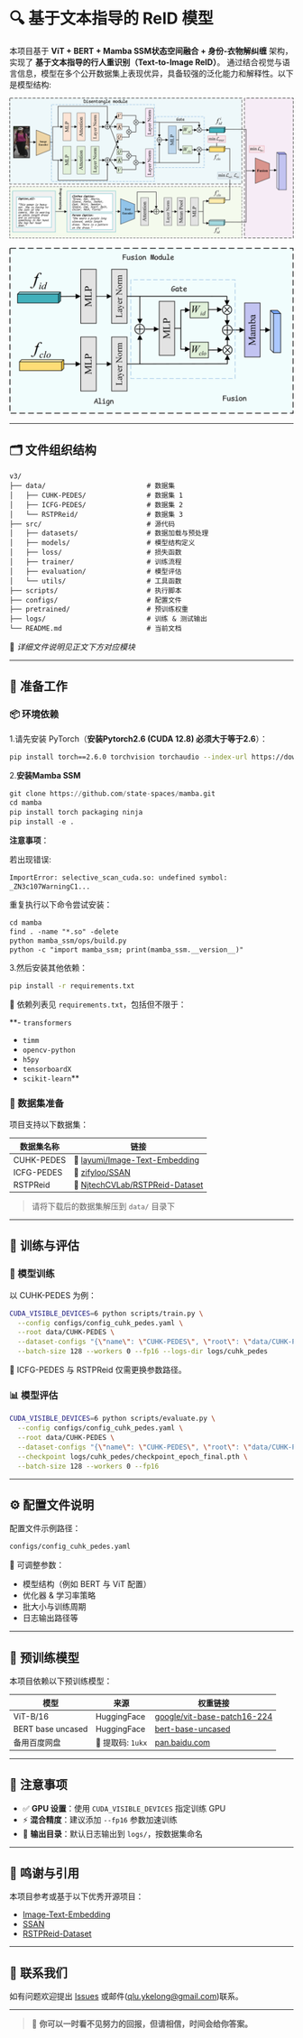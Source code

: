 # 🔍 基于文本指导的 ReID 模型

本项目基于 **ViT + BERT + Mamba SSM状态空间融合 + 身份-衣物解纠缠** 架构，实现了 **基于文本指导的行人重识别（Text-to-Image ReID）**。  通过结合视觉与语言信息，模型在多个公开数据集上表现优异，具备较强的泛化能力和解释性。以下是模型结构:

![](./img/model.png)

![](./img/fusion.png)

------

## 🗂️ 文件组织结构

```markdown
v3/
├── data/                         # 数据集
│   ├── CUHK-PEDES/               # 数据集 1
│   ├── ICFG-PEDES/               # 数据集 2
│   └── RSTPReid/                 # 数据集 3
├── src/                          # 源代码
│   ├── datasets/                 # 数据加载与预处理
│   ├── models/                   # 模型结构定义
│   ├── loss/                     # 损失函数
│   ├── trainer/                  # 训练流程
│   ├── evaluation/               # 模型评估
│   └── utils/                    # 工具函数
├── scripts/                      # 执行脚本
├── configs/                      # 配置文件
├── pretrained/                   # 预训练权重
├── logs/                         # 训练 & 测试输出
└── README.md                     # 当前文档
```

📎 *详细文件说明见正文下方对应模块*

------

## 🔧 准备工作

### 📦 环境依赖

1.请先安装 PyTorch（**安装Pytorch2.6 (CUDA 12.8) 必须大于等于2.6**）：

```bash
pip install torch==2.6.0 torchvision torchaudio --index-url https://download.pytorch.org/whl/cu118
```

2.**安装Mamba SSM**

```python
git clone https://github.com/state-spaces/mamba.git
cd mamba
pip install torch packaging ninja
pip install -e .
```

**注意事项**：

若出现错误:

```
ImportError: selective_scan_cuda.so: undefined symbol: _ZN3c107WarningC1...
```

重复执行以下命令尝试安装：

```
cd mamba
find . -name "*.so" -delete
python mamba_ssm/ops/build.py
python -c "import mamba_ssm; print(mamba_ssm.__version__)"
```

3.然后安装其他依赖：

```bash
pip install -r requirements.txt
```

📌 依赖列表见 `requirements.txt`，包括但不限于：

**- `transformers`
- `timm`
- `opencv-python`
- `h5py`
- `tensorboardX`
- `scikit-learn`**

### 📁 数据集准备

项目支持以下数据集：

| 数据集名称 | 链接                                                         |
| ---------- | ------------------------------------------------------------ |
| CUHK-PEDES | 🔗 [layumi/Image-Text-Embedding](https://github.com/layumi/Image-Text-Embedding) |
| ICFG-PEDES | 🔗 [zifyloo/SSAN](https://github.com/zifyloo/SSAN)            |
| RSTPReid   | 🔗 [NjtechCVLab/RSTPReid-Dataset](https://github.com/NjtechCVLab/RSTPReid-Dataset) |

> 请将下载后的数据集解压到 `data/` 目录下

------

## 🧠 训练与评估

### 🚀 模型训练

以 CUHK-PEDES 为例：

```bash
CUDA_VISIBLE_DEVICES=6 python scripts/train.py \
  --config configs/config_cuhk_pedes.yaml \
  --root data/CUHK-PEDES \
  --dataset-configs "{\"name\": \"CUHK-PEDES\", \"root\": \"data/CUHK-PEDES/imgs\", \"json_file\": \"data/CUHK-PEDES/annotations/caption_all.json\", \"cloth_json\": \"data/CUHK-PEDES/annotations/caption_cloth.json\", \"id_json\": \"data/CUHK-PEDES/annotations/caption_id.json\"}" \
  --batch-size 128 --workers 0 --fp16 --logs-dir logs/cuhk_pedes
```

🔁 ICFG-PEDES 与 RSTPReid 仅需更换参数路径。

### 📊 模型评估

```bash
CUDA_VISIBLE_DEVICES=6 python scripts/evaluate.py \
  --config configs/config_cuhk_pedes.yaml \
  --root data/CUHK-PEDES \
  --dataset-configs "{\"name\": \"CUHK-PEDES\", \"root\": \"data/CUHK-PEDES/imgs\", \"json_file\": \"data/CUHK-PEDES/annotations/caption_all.json\", \"cloth_json\": \"data/CUHK-PEDES/annotations/caption_cloth.json\", \"id_json\": \"data/CUHK-PEDES/annotations/caption_id.json\"}" \
  --checkpoint logs/cuhk_pedes/checkpoint_epoch_final.pth \
  --batch-size 128 --workers 0 --fp16
```

------

## ⚙️ 配置文件说明

配置文件示例路径：

```bash
configs/config_cuhk_pedes.yaml
```

📌 可调整参数：

- 模型结构（例如 BERT 与 ViT 配置）
- 优化器 & 学习率策略
- 批大小与训练周期
- 日志输出路径等

------

## 🧩 预训练模型

本项目依赖以下预训练模型：

| 模型              | 来源             | 权重链接                                                     |
| ----------------- | ---------------- | ------------------------------------------------------------ |
| ViT-B/16          | HuggingFace      | [google/vit-base-patch16-224](https://huggingface.co/google/vit-base-patch16-224) |
| BERT base uncased | HuggingFace      | [bert-base-uncased](https://huggingface.co/bert-base-uncased) |
| 备用百度网盘      | 🔐 提取码: `1ukx` | [pan.baidu.com](https://pan.baidu.com/s/1kxKxPmp3QWEf6IugfqnMBg) |

------

## 📌 注意事项

- ✅ **GPU 设置**：使用 `CUDA_VISIBLE_DEVICES` 指定训练 GPU
- ⚡ **混合精度**：建议添加 `--fp16` 参数加速训练
- 📁 **输出目录**：默认日志输出到 `logs/`，按数据集命名

------

## 📝 鸣谢与引用

本项目参考或基于以下优秀开源项目：

- [Image-Text-Embedding](https://github.com/layumi/Image-Text-Embedding)
- [SSAN](https://github.com/zifyloo/SSAN)
- [RSTPReid-Dataset](https://github.com/NjtechCVLab/RSTPReid-Dataset)

------

## 🤝 联系我们

如有问题欢迎提出 [Issues](https://github.com/your_repo/issues) 或邮件(qlu.ykelong@gmail.com)联系。

------

> 🧭 **你可以一时看不见努力的回报，但请相信，时间会给你答案。**
